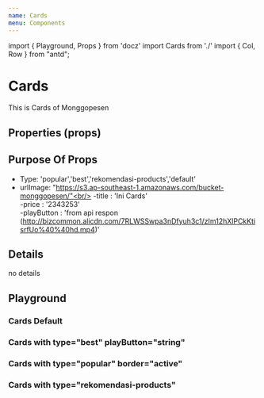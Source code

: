 ```yaml
---
name: Cards
menu: Components
---
```


import { Playground, Props } from 'docz'
import Cards from './'
import { Col, Row } from "antd";

# Cards

This is Cards of Monggopesen

## Properties (props)

<Props of={Cards} />

## Purpose Of Props

- Type: 'popular','best','rekomendasi-products','default'<br/>
- urlImage: "https://s3.ap-southeast-1.amazonaws.com/bucket-monggopesen/"<br/>
-title : 'Ini Cards'<br/>
-price : '2343253'<br/>
-playButton : 'from api respon (http://bizcommon.alicdn.com/7RLWSSwpa3nDfyuh3c1/zIm12hXlPCkKtisrfUo%40%40hd.mp4)'

## Details

no details

## Playground

### Cards Default
<Playground>
<Cards
    title={"Sepeda Motor"}
    urlImage={"https://s3.ap-southeast-1.amazonaws.com/bucket-monggopesen/2019-08-15T07:02:04.092Z_574ae245-06c0-49ae-b4d3-33924223a652"}
    price={25283000.00}/>
</Playground>

### Cards with type="best" playButton="string"

<Playground>
<Cards
    type="best"
    title={"Sepeda Motor"}
    urlImage={"https://s3.ap-southeast-1.amazonaws.com/bucket-monggopesen/2019-08-15T07:02:04.092Z_574ae245-06c0-49ae-b4d3-33924223a652"}
    price={25283000.00}
    playButton="http://bizcommon.alicdn.com/7RLWSSwpa3nDfyuh3c1/zIm12hXlPCkKtisrfUo%40%40hd.mp4"
/>
</Playground>

### Cards with type="popular" border="active"

<Playground>
<Cards
    type="popular"
    border="active"
    title={"Sepeda Motor"}
    urlImage={"https://s3.ap-southeast-1.amazonaws.com/bucket-monggopesen/2019-08-15T07:02:04.092Z_574ae245-06c0-49ae-b4d3-33924223a652"}
    price={25283000.00}
/>
</Playground>

### Cards with type="rekomendasi-products"

<Playground>
<Cards
    type="rekomendasi-products"
    title={"Sepeda Motor"}
    urlImage={"https://s3.ap-southeast-1.amazonaws.com/bucket-monggopesen/2019-08-15T07:02:04.092Z_574ae245-06c0-49ae-b4d3-33924223a652"}
    price={25283000.00}
/>
</Playground>
